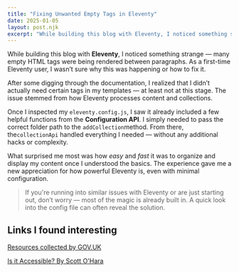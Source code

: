 ```yaml
---
title: "Fixing Unwanted Empty Tags in Eleventy"
date: 2025-01-05
layout: post.njk
excerpt: "While building this blog with Eleventy, I noticed something strange many empty HTML tags were being rendered between paragraphs."
---
```


While building this blog with **Eleventy**, I noticed something strange — many empty HTML tags were being rendered between paragraphs. As a first-time Eleventy user, I wasn’t sure why this was happening or how to fix it.

After some digging through the documentation, I realized that I didn’t actually need certain tags in my templates — at least not at this stage. The issue stemmed from how Eleventy processes content and collections.

Once I inspected my `eleventy.config.js`, I saw it already included a few helpful functions from the **Configuration API**. I simply needed to pass the correct folder path to the `addCollection`method. From there, the`collectionApi` handled everything I needed — without any additional hacks or complexity.

What surprised me most was how _easy_ and _fast_ it was to organize and display my content once I understood the basics. The experience gave me a new appreciation for how powerful Eleventy is, even with minimal configuration.

> If you're running into similar issues with Eleventy or are just starting out, don’t worry — most of the magic is already built in. A quick look into the config file can often reveal the solution.

## Links I found interesting

[Resources collected by GOV.UK](https://x-govuk.github.io/#projects)

[Is it Accessible? By Scott O'Hara](https://www.scottohara.me/blog/2016/10/15/is-it-accessible.html)

```

```
